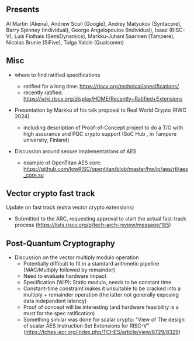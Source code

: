 ## Presents

Al Martin (Akena),
Andrew Scull (Google),
Andrey Matyukov (Syntacore),
Barry Spinney (Individual),
George Angelopoulos (Individual),
Isaac (RISC-V),
Luis Fiolhais (SemiDynamics),
Markku-Juhani Saarinen (Tampere),
Nicolas Brunie (SiFive),
Tolga Yalcin (Qualcomm)

## Misc

- where to find ratified specifications
  - ratified for a long time: https://riscv.org/technical/specifications/
  - recently ratified: https://wiki.riscv.org/display/HOME/Recently+Ratified+Extensions

- Presentation by Markku of his talk proposal to Real World Crypto (RWC 2024)
  - including description of Proof-of-Concept project to do a T/O with high assurance and PQC crypto support (SoC Hub , in Tampere university, Finland)
- Discussion around secure implementations of AES
  - example of OpenTitan AES core: https://github.com/lowRISC/opentitan/blob/master/hw/ip/aes/rtl/aes_core.sv
 
  
## Vector crypto fast track 

Update on fast track (extra vector crypto extensions)

- Submitted to the ARC, requesting approval to start the actual fast-track process (https://lists.riscv.org/g/tech-arch-review/message/185)

## Post-Quantum Cryptography

- Discussion on the vector multiply modulo operation
  - Potentially difficult to fit in a standard arithmetic pipeline (MAC/Multiply followed by remainder)
  - Need to evaluate hardware impact
  - Specification (WiP): Static modulo, needs to be constant time
  - Constant-time constraint makes it unsuitable to be cracked into a multiply + remainder operation (the latter not generally exposing data independent latency)
  - Proof of concept will be interesting (and hardware feasibility is a must for the spec ratification)
  - Something similar was done for scalar crypto: "View of The design of scalar AES Instruction Set Extensions for RISC-V" (https://tches.iacr.org/index.php/TCHES/article/view/8729/8329)


